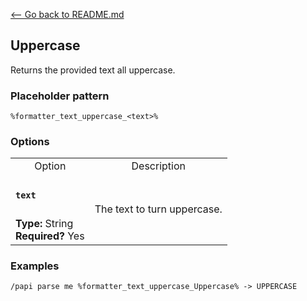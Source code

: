 [\<-- Go back to README.md](../../README.md)

## Uppercase

Returns the provided text all uppercase.

### Placeholder pattern

`%formatter_text_uppercase_<text>%`

### Options

<table>
  <tr>
    <td align="center" nowrap="nowrap">
      Option
    </td>
    <td align="center" nowrap="nowrap">
      Description
    </td>
  </tr>
  <tr>
    <td nowrap="nowrap">
      <h4>
        <code>text</code>
      </h4>
    </td>
    <td rowspan="2">
      The text to turn uppercase.
    </td>
  </tr>
  <tr>
    <td nowrap="nowrap">
      <b>Type:</b> String<br>
      <b>Required?</b> Yes
    </td>
  </tr>
</table>

### Examples
```
/papi parse me %formatter_text_uppercase_Uppercase% -> UPPERCASE
```
